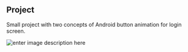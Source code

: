 ## Project

Small project with two concepts of Android button animation for login screen.

![enter image description here](https://lh3.googleusercontent.com/-RAEa_0PP0DQ/V_t9VePkZ-I/AAAAAAAAKN8/qNHHtG8ews0RZhi6fdM6Ad9WxjaMGgmQQCLcB/s0/gif_loginApp.gif "gif_loginApp.gif")